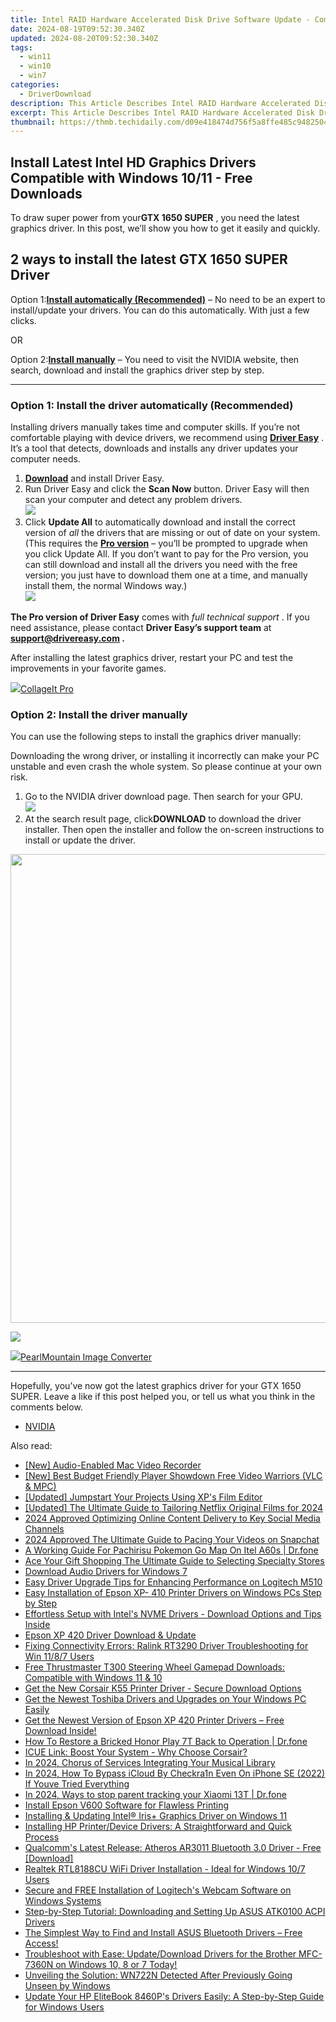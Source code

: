 ```yaml
---
title: Intel RAID Hardware Accelerated Disk Drive Software Update - Compatible with Windows 11/10/8/7
date: 2024-08-19T09:52:30.340Z
updated: 2024-08-20T09:52:30.340Z
tags:
  - win11
  - win10
  - win7
categories:
  - DriverDownload
description: This Article Describes Intel RAID Hardware Accelerated Disk Drive Software Update - Compatible with Windows 11/10/8/7
excerpt: This Article Describes Intel RAID Hardware Accelerated Disk Drive Software Update - Compatible with Windows 11/10/8/7
thumbnail: https://thmb.techidaily.com/d09e418474d756f5a8ffe485c9482504fd4de6868009955288d3f3888a8492e7.jpg
---
```


## Install Latest Intel HD Graphics Drivers Compatible with Windows 10/11 - Free Downloads

To draw super power from your**GTX 1650 SUPER** , you need the latest graphics driver. In this post, we’ll show you how to get it easily and quickly.

## 2 ways to install the latest GTX 1650 SUPER Driver

 Option 1:[**Install automatically (Recommended)**](https://www.drivereasy.com/knowledge/download-update-gtx-1650-super-drivers-on-windows-10/#option1) – No need to be an expert to install/update your drivers. You can do this automatically. With just a few clicks.

OR

 Option 2:[**Install manually**](https://tools.techidaily.com/drivereasy/download/) – You need to visit the NVIDIA website, then search, download and install the graphics driver step by step.

---

### Option 1: Install the driver automatically (Recommended)

 Installing drivers manually takes time and computer skills. If you’re not comfortable playing with device drivers, we recommend using **[Driver Easy](https://tools.techidaily.com/drivereasy/download/)**  . It’s a tool that detects, downloads and installs any driver updates your computer needs.

1. **[Download](https://tools.techidaily.com/drivereasy/download/)** [](https://tools.techidaily.com/drivereasy/download/) and install Driver Easy.
2. Run Driver Easy and click the **Scan Now** button. Driver Easy will then scan your computer and detect any problem drivers.  
![](https://images.drivereasy.com/wp-content/uploads/2020/11/Scan-now-1.jpg)
3. Click **Update All** to automatically download and install the correct version of _all_ the drivers that are missing or out of date on your system.  
 (This requires the **[Pro version](https://tools.techidaily.com/drivereasy/download/)**  – you’ll be prompted to upgrade when you click Update All. If you don’t want to pay for the Pro version, you can still download and install all the drivers you need with the free version; you just have to download them one at a time, and manually install them, the normal Windows way.)  
![](https://images.drivereasy.com/wp-content/uploads/2021/04/1650-super-de-update-all-1.jpg)

**The Pro version of Driver Easy** comes with _full technical support_ . If you need assistance, please contact **Driver Easy’s support team** at **[support@drivereasy.com](https://tools.techidaily.com/drivereasy/download/) .**

 After installing the latest graphics driver, restart your PC and test the improvements in your favorite games.

<!-- affiliate ads begin -->
<a href="https://secure.2checkout.com/order/checkout.php?PRODS=4530091&QTY=1&AFFILIATE=108875&CART=1"><img src="https://www.pearlmountainsoft.com/n_img/product/cit_win/banScrn.jpg" border="0">CollageIt Pro</a>
<!-- affiliate ads end -->
### Option 2: Install the driver manually

You can use the following steps to install the graphics driver manually:

 Downloading the wrong driver, or installing it incorrectly can make your PC unstable and even crash the whole system. So please continue at your own risk.

1. Go to the NVIDIA driver download page. Then search for your GPU.  
![](https://images.drivereasy.com/wp-content/uploads/2021/04/1650-super-manually-1.jpg)
2. At the search result page, click**DOWNLOAD** to download the driver installer. Then open the installer and follow the on-screen instructions to install or update the driver.  
<!-- affiliate ads begin -->
<a href="https://zebaoaffiliateprogram.pxf.io/c/5597632/1853659/21526" target="_top" id="1853659"><img src="//a.impactradius-go.com/display-ad/21526-1853659" border="0" alt="" width="1920" height="750"/></a><img height="0" width="0" src="https://imp.pxf.io/i/5597632/1853659/21526" style="position:absolute;visibility:hidden;" border="0" />
<!-- affiliate ads end -->
![](https://images.drivereasy.com/wp-content/uploads/2021/04/1650-super-manually-2.jpg)

<!-- affiliate ads begin -->
<a href="https://secure.2checkout.com/order/checkout.php?PRODS=4550420&QTY=1&AFFILIATE=108875&CART=1"><img src="https://www.pearlmountainsoft.com/n_img/product/pic/f_02.jpg" border="0">PearlMountain Image Converter</a>
<!-- affiliate ads end -->
---

 Hopefully, you’ve now got the latest graphics driver for your GTX 1650 SUPER. Leave a like if this post helped you, or tell us what you think in the comments below.

* [NVIDIA](https://tools.techidaily.com/drivereasy/download/)

<ins class="adsbygoogle"
     style="display:block"
     data-ad-format="autorelaxed"
     data-ad-client="ca-pub-7571918770474297"
     data-ad-slot="1223367746"></ins>



<ins class="adsbygoogle"
     style="display:block"
     data-ad-client="ca-pub-7571918770474297"
     data-ad-slot="8358498916"
     data-ad-format="auto"
     data-full-width-responsive="true"></ins>

<span class="atpl-alsoreadstyle">Also read:</span>
<div><ul>
<li><a href="https://desktop-recording.techidaily.com/new-audio-enabled-mac-video-recorder/"><u>[New] Audio-Enabled Mac Video Recorder</u></a></li>
<li><a href="https://article-tips.techidaily.com/new-best-budget-friendly-player-showdown-free-video-warriors-vlc-and-mpc/"><u>[New] Best Budget Friendly Player Showdown  Free Video Warriors (VLC & MPC)</u></a></li>
<li><a href="https://extra-guidance.techidaily.com/updated-jumpstart-your-projects-using-xps-film-editor/"><u>[Updated] Jumpstart Your Projects Using XP's Film Editor</u></a></li>
<li><a href="https://vimeo-videos.techidaily.com/updated-the-ultimate-guide-to-tailoring-netflix-original-films-for-2024/"><u>[Updated] The Ultimate Guide to Tailoring Netflix Original Films for 2024</u></a></li>
<li><a href="https://youtube-web.techidaily.com/approved-optimizing-online-content-delivery-to-key-social-media-channels/"><u>2024 Approved  Optimizing Online Content Delivery to Key Social Media Channels</u></a></li>
<li><a href="https://snapchat-videos.techidaily.com/2024-approved-the-ultimate-guide-to-pacing-your-videos-on-snapchat/"><u>2024 Approved  The Ultimate Guide to Pacing Your Videos on Snapchat</u></a></li>
<li><a href="https://android-pokemon-go.techidaily.com/a-working-guide-for-pachirisu-pokemon-go-map-on-itel-a60s-drfone-by-drfone-virtual-android/"><u>A Working Guide For Pachirisu Pokemon Go Map On Itel A60s | Dr.fone</u></a></li>
<li><a href="https://extra-resources.techidaily.com/ace-your-gift-shopping-the-ultimate-guide-to-selecting-specialty-stores/"><u>Ace Your Gift Shopping  The Ultimate Guide to Selecting Specialty Stores</u></a></li>
<li><a href="https://win-dash.techidaily.com/download-audio-drivers-for-windows-7/"><u>Download Audio Drivers for Windows 7</u></a></li>
<li><a href="https://win-dash.techidaily.com/easy-driver-upgrade-tips-for-enhancing-performance-on-logitech-m510/"><u>Easy Driver Upgrade Tips for Enhancing Performance on Logitech M510</u></a></li>
<li><a href="https://win-dash.techidaily.com/easy-installation-of-epson-xp-410-printer-drivers-on-windows-pcs-step-by-step/"><u>Easy Installation of Epson XP- 410 Printer Drivers on Windows PCs Step by Step</u></a></li>
<li><a href="https://win-dash.techidaily.com/effortless-setup-with-intels-nvme-drivers-download-options-and-tips-inside/"><u>Effortless Setup with Intel's NVME Drivers - Download Options and Tips Inside</u></a></li>
<li><a href="https://win-dash.techidaily.com/epson-xp-420-driver-download-and-update/"><u>Epson XP 420 Driver Download & Update</u></a></li>
<li><a href="https://win-dash.techidaily.com/fixing-connectivity-errors-ralink-rt3290-driver-troubleshooting-for-win-1187-users/"><u>Fixing Connectivity Errors: Ralink RT3290 Driver Troubleshooting for Win 11/8/7 Users</u></a></li>
<li><a href="https://win-dash.techidaily.com/free-thrustmaster-t300-steering-wheel-gamepad-downloads-compatible-with-windows-11-and-10/"><u>Free Thrustmaster T300 Steering Wheel Gamepad Downloads: Compatible with Windows 11 & 10</u></a></li>
<li><a href="https://win-dash.techidaily.com/get-the-new-corsair-k55-printer-driver-secure-download-options/"><u>Get the New Corsair K55 Printer Driver - Secure Download Options</u></a></li>
<li><a href="https://win-dash.techidaily.com/get-the-newest-toshiba-drivers-and-upgrades-on-your-windows-pc-easily/"><u>Get the Newest Toshiba Drivers and Upgrades on Your Windows PC Easily</u></a></li>
<li><a href="https://win-dash.techidaily.com/get-the-newest-version-of-epson-xp-420-printer-drivers-free-download-inside/"><u>Get the Newest Version of Epson XP 420 Printer Drivers – Free Download Inside!</u></a></li>
<li><a href="https://howto.techidaily.com/how-to-restore-a-bricked-honor-play-7t-back-to-operation-drfone-by-drfone-fix-android-problems-fix-android-problems/"><u>How To Restore a Bricked Honor Play 7T Back to Operation | Dr.fone</u></a></li>
<li><a href="https://games-able.techidaily.com/icue-link-boost-your-system-why-choose-corsair/"><u>ICUE Link: Boost Your System - Why Choose Corsair?</u></a></li>
<li><a href="https://fox-boxes.techidaily.com/in-2024-chorus-of-services-integrating-your-musical-library/"><u>In 2024, Chorus of Services  Integrating Your Musical Library</u></a></li>
<li><a href="https://activate-lock.techidaily.com/in-2024-how-to-bypass-icloud-by-checkra1n-even-on-iphone-se-2022-if-youve-tried-everything-by-drfone-ios/"><u>In 2024, How To Bypass iCloud By Checkra1n Even On iPhone SE (2022) If Youve Tried Everything</u></a></li>
<li><a href="https://android-location-track.techidaily.com/in-2024-ways-to-stop-parent-tracking-your-xiaomi-13t-drfone-by-drfone-virtual-android/"><u>In 2024, Ways to stop parent tracking your Xiaomi 13T | Dr.fone</u></a></li>
<li><a href="https://win-dash.techidaily.com/install-epson-v600-software-for-flawless-printing/"><u>Install Epson V600 Software for Flawless Printing</u></a></li>
<li><a href="https://win-dash.techidaily.com/installing-and-updating-intel-irisplus-graphics-driver-on-windows-11/"><u>Installing & Updating Intel® Iris+ Graphics Driver on Windows 11</u></a></li>
<li><a href="https://win-dash.techidaily.com/installing-hp-printerdevice-drivers-a-straightforward-and-quick-process/"><u>Installing HP Printer/Device Drivers: A Straightforward and Quick Process</u></a></li>
<li><a href="https://win-dash.techidaily.com/qualcomms-latest-release-atheros-ar3011-bluetooth-30-driver-free-download/"><u>Qualcomm's Latest Release: Atheros AR3011 Bluetooth 3.0 Driver - Free [Download]</u></a></li>
<li><a href="https://win-dash.techidaily.com/realtek-rtl8188cu-wifi-driver-installation-ideal-for-windows-107-users/"><u>Realtek RTL8188CU WiFi Driver Installation - Ideal for Windows 10/7 Users</u></a></li>
<li><a href="https://win-dash.techidaily.com/secure-and-free-installation-of-logitechs-webcam-software-on-windows-systems/"><u>Secure and FREE Installation of Logitech's Webcam Software on Windows Systems</u></a></li>
<li><a href="https://win-dash.techidaily.com/step-by-step-tutorial-downloading-and-setting-up-asus-atk0100-acpi-drivers/"><u>Step-by-Step Tutorial: Downloading and Setting Up ASUS ATK0100 ACPI Drivers</u></a></li>
<li><a href="https://win-dash.techidaily.com/1722974606221-the-simplest-way-to-find-and-install-asus-bluetooth-drivers-free-access/"><u>The Simplest Way to Find and Install ASUS Bluetooth Drivers – Free Access!</u></a></li>
<li><a href="https://win-dash.techidaily.com/1722974403726-troubleshoot-with-ease-updatedownload-drivers-for-the-brother-mfc-7360n-on-windows-10-8-or-7-today/"><u>Troubleshoot with Ease: Update/Download Drivers for the Brother MFC-7360N on Windows 10, 8 or 7 Today!</u></a></li>
<li><a href="https://win-dash.techidaily.com/unveiling-the-solution-wn722n-detected-after-previously-going-unseen-by-windows/"><u>Unveiling the Solution: WN722N Detected After Previously Going Unseen by Windows</u></a></li>
<li><a href="https://win-dash.techidaily.com/update-your-hp-elitebook-8460ps-drivers-easily-a-step-by-step-guide-for-windows-users/"><u>Update Your HP EliteBook 8460P's Drivers Easily: A Step-by-Step Guide for Windows Users</u></a></li>
</ul></div>
